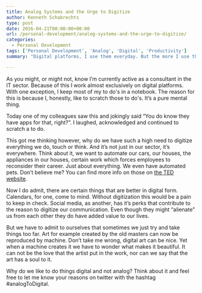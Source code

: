 ```yaml
---
title: Analog Systems and the Urge to Digitize
author: Kenneth Schabrechts
type: post
date: 2016-04-21T00:00:00+00:00
url: /personal-development/analog-systems-and-the-urge-to-digitize/
categories:
  - Personal Development
tags: ['Personal Development', 'Analog', 'Digital', 'Productivity']
summary: "Digital platforms, I use them everyday. But the more I use them the more I want to switch to something analog. Why do we go so heavy on the digital transformation?"

---
```

  As you might, or might not, know I’m currently active as a consultant in the IT sector. Because of this I work almost exclusively on digital platforms. With one exception, I keep most of my to do's in a notebook. The reason for this is because I, honestly, like to scratch those to do's. It’s a pure mental thing.

  Today one of my colleagues saw this and jokingly said “You do know they have apps for that, right?”. I laughed, acknowledged and continued to scratch a to do.

  This got me thinking however, why do we have such a high need to digitize everything we do, touch or think. And it’s not just in our sector, it’s everywhere. Think about it, we want to automate our cars, our houses, the appliances in our houses, certain work which forces employees to reconsider their career. Just about everything. We even have automated pets. Don’t believe me? You can find more info on those on [the TED website](https://blog.ted.com/7-covetable-toys-that-blurred-the-line-between-robot-pet-and-friend/ "Ted: 7 covetable toys that blurred the line between robot pet and friend").

  Now I do admit, there are certain things that are better in digital form. Calendars, for one, come to mind. Without digitization this would be a pain to keep in check. Social media, as another, has it’s perks that contribute to the reason to digitize our communication. Even though they might “alienate” us from each other they do have added value to our lives.

  But we have to admit to ourselves that sometimes we just try and take things too far. Art for example created by the old masters can now be reproduced by machine. Don’t take me wrong, digital art can be nice. Yet when a machine creates it we have to wonder what makes it beautiful. It can not be the love that the artist put in the work, nor can we say that the art has a soul to it.

  Why do we like to do things digital and not analog? Think about it and feel free to let me know your reasons on twitter with the hashtag #analogToDigital.
